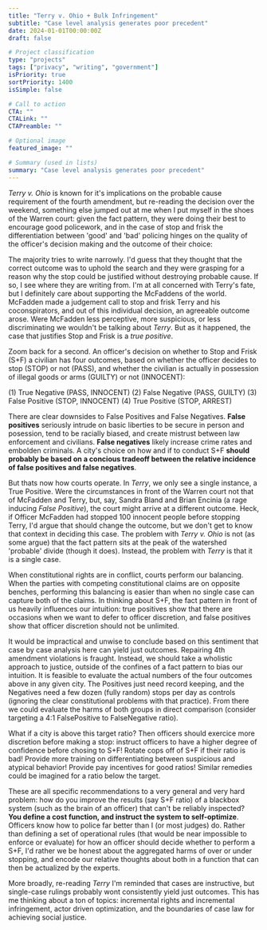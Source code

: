 ```yaml
---
title: "Terry v. Ohio + Bulk Infringement"
subtitle: "Case level analysis generates poor precedent"
date: 2024-01-01T00:00:00Z
draft: false

# Project classification
type: "projects"
tags: ["privacy", "writing", "government"]
isPriority: true
sortPriority: 1400
isSimple: false

# Call to action
CTA: ""
CTALink: ""
CTAPreamble: ""

# Optional image
featured_image: ""

# Summary (used in lists)
summary: "Case level analysis generates poor precedent"
---
```


_Terry v. Ohio_ is known for it's implications on the probable cause requirement of the fourth amendment, but re-reading the decision over the weekend, something else jumped out at me when I put myself in the shoes of the Warren court: given the fact pattern, they were doing their best to encourage good policework, and in the case of stop and frisk the differentiation between 'good' and 'bad' policing hinges on the quality of the officer's decision making and the outcome of their choice:

The majority tries to write narrowly. I'd guess that they thought that the correct outcome was to uphold the search and they were grasping for a reason why the stop could be justified without destroying probable cause. If so, I see where they are writing from. I'm at all concerned with Terry's fate, but I definitely care about supporting the McFaddens of the world. McFadden made a judgement call to stop and frisk Terry and his coconspirators, and out of this individual decision, an agreeable outcome arose. Were McFadden less perceptive, more suspicious, or less discriminating we wouldn't be talking about _Terry_. But as it happened, the case that justifies Stop and Frisk is a _true positive_.

Zoom back for a second. An officer's decision on whether to Stop and Frisk (S+F) a civilian has four outcomes, based on whether the officer decides to stop (STOP) or not (PASS), and whether the civilian is actually in possession of illegal goods or arms (GUILTY) or not (INNOCENT): 

(1) True Negative (PASS, INNOCENT) 
(2) False Negative (PASS, GUILTY) 
(3) False Positive (STOP, INNOCENT) 
(4) True Positive (STOP, ARREST)

There are clear downsides to False Positives and False Negatives. __False positives__ seriously intrude on basic liberties to be secure in person and posession, tend to be racially biased, and create mistrust between law enforcement and civilians. __False negatives__ likely increase crime rates and embolden criminals. A city's choice on how and if to conduct S+F __should probably be based on a concious tradeoff between the relative incidence of false positives and false negatives__.

But thats now how courts operate. In _Terry_, we only see a single instance, a True Positive. Were the circumstances in front of the Warren court not that of McFadden and Terry, but, say, Sandra Bland and Brian Encinia (a rage inducing _False Positive_), the court might arrive at a different outcome. Heck, if Officer McFadden had stopped 100 innocent people before stopping Terry, I'd argue that should change the outcome, but we don't get to know that context in deciding this case. The problem with _Terry v. Ohio_ is not (as some argue) that the fact pattern sits at the peak of the watershed 'probable' divide (though it does). Instead, the problem with _Terry_ is that it is a single case.

When constitutional rights are in conflict, courts perform our balancing. When the parties with competing constitutional claims are on opposite benches, performing this balancing is easier than when no single case can capture both of the claims. In thinking about S+F, the fact pattern in front of us heavily influences our intuition: true positives show that there are occasions when we want to defer to officer discretion, and false positives show that officer discretion should not be unlimited.

It would be impractical and unwise to conclude based on this sentiment that case by case analysis here can yield just outcomes. Repairing 4th amendment violations is fraught. Instead, we should take a wholistic approach to justice, outside of the confines of a fact pattern to bias our intuition. It is feasible to evaluate the actual numbers of the four outcomes above in any given city. The Positives just need record keeping, and the Negatives  need a few dozen (fully random) stops per day as controls (ignoring the clear constitutional problems with that practice). From there we could evaluate the harms of both groups in direct comparison (consider targeting a 4:1 FalsePositive to FalseNegative ratio). 

What if a city is above this target ratio? Then officers should exercice more discretion before making a stop: instruct officers to have a higher degree of confidence before chosing to S+F! Rotate cops off of S+F if their ratio is bad! Provide more training on differentiating between suspicious and atypical behavior! Provide pay incentives for good ratios! Similar remedies could be imagined for a ratio below the target.

These are all specific recommendations to a very general and very hard problem: how do you improve the results (say S+F ratio) of a blackbox system (such as the brain of an officer) that can't be reliably inspected? __You define a cost function, and instruct the system to self-optimize__. Officers know how to police far better than I (or most judges) do. Rather than defining a set of operational rules (that would be near impossible to enforce or evaluate) for how an officer should decide whether to perform a S+F, I'd rather we be honest about the aggregated harms of over or under stopping, and encode our relative thoughts about both in a function that can then be actualized by the experts.

More broadly, re-reading _Terry_ I'm reminded that cases are instructive, but single-case rulings probably wont consistently yield just outcomes. This has me thinking about a ton of topics: incremental rights and incremental infringement, actor driven optimization, and the boundaries of case law for achieving social justice.
